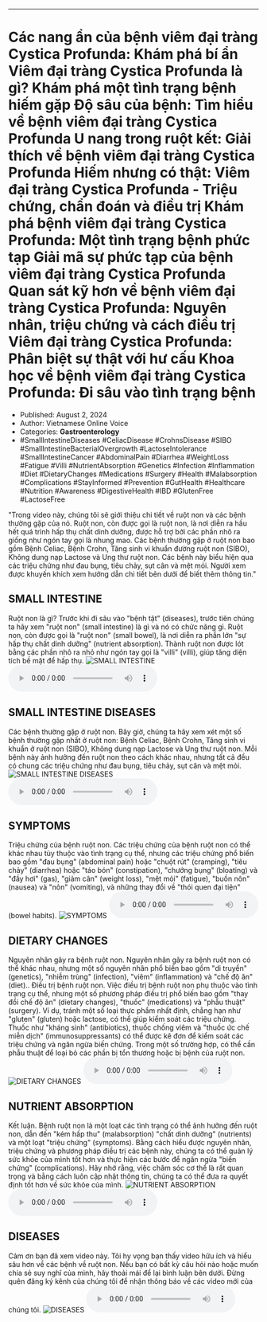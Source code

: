 
---

# Các nang ẩn của bệnh viêm đại tràng Cystica Profunda: Khám phá bí ẩn Viêm đại tràng Cystica Profunda là gì? Khám phá một tình trạng bệnh hiếm gặp Độ sâu của bệnh: Tìm hiểu về bệnh viêm đại tràng Cystica Profunda U nang trong ruột kết: Giải thích về bệnh viêm đại tràng Cystica Profunda Hiếm nhưng có thật: Viêm đại tràng Cystica Profunda - Triệu chứng, chẩn đoán và điều trị Khám phá bệnh viêm đại tràng Cystica Profunda: Một tình trạng bệnh phức tạp Giải mã sự phức tạp của bệnh viêm đại tràng Cystica Profunda Quan sát kỹ hơn về bệnh viêm đại tràng Cystica Profunda: Nguyên nhân, triệu chứng và cách điều trị Viêm đại tràng Cystica Profunda: Phân biệt sự thật với hư cấu Khoa học về bệnh viêm đại tràng Cystica Profunda: Đi sâu vào tình trạng bệnh

- Published: August 2, 2024
- Author: Vietnamese Online Voice
- Categories: **Gastroenterology**
- #SmallIntestineDiseases #CeliacDisease #CrohnsDisease #SIBO #SmallIntestineBacterialOvergrowth #LactoseIntolerance #SmallIntestineCancer #AbdominalPain #Diarrhea #WeightLoss #Fatigue #Villi #NutrientAbsorption #Genetics #Infection #Inflammation #Diet #DietaryChanges #Medications #Surgery #Health #Malabsorption #Complications #StayInformed #Prevention #GutHealth #Healthcare #Nutrition #Awareness #DigestiveHealth #IBD #GlutenFree #LactoseFree

"Trong video này, chúng tôi sẽ giới thiệu chi tiết về ruột non và các bệnh thường gặp của nó. Ruột non, còn được gọi là ruột non, là nơi diễn ra hầu hết quá trình hấp thụ chất dinh dưỡng, được hỗ trợ bởi các phần nhô ra giống như ngón tay gọi là nhung mao. Các bệnh thường gặp ở ruột non bao gồm Bệnh Celiac, Bệnh Crohn, Tăng sinh vi khuẩn đường ruột non (SIBO), Không dung nạp Lactose và Ung thư ruột non. Các bệnh này biểu hiện qua các triệu chứng như đau bụng, tiêu chảy, sụt cân và mệt mỏi. Người xem được khuyến khích xem hướng dẫn chi tiết bên dưới để biết thêm thông tin."


## SMALL INTESTINE

Ruột non là gì? Trước khi đi sâu vào "bệnh tật" (diseases), trước tiên chúng ta hãy xem "ruột non" (small intestine) là gì và nó có chức năng gì. Ruột non, còn được gọi là "ruột non" (small bowel), là nơi diễn ra phần lớn "sự hấp thụ chất dinh dưỡng" (nutrient absorption). Thành ruột non được lót bằng các phần nhô ra nhỏ như ngón tay gọi là "villi" (villi), giúp tăng diện tích bề mặt để hấp thụ.
![SMALL INTESTINE](https://http-archiver-apis-production-80.schnworks.com/storage/images/transitions/2024-08-02/transition--31899774024-Montserrat-Regular-4A148C.jpg)
<audio controls>
    <source src="https://http-archiver-apis-production-80.schnworks.com/storage/storage/audio/file-30845222710.mp3" type="audio/mpeg">
</audio>



## SMALL INTESTINE DISEASES

Các bệnh thường gặp ở ruột non. Bây giờ, chúng ta hãy xem xét một số bệnh thường gặp nhất ở ruột non: Bệnh Celiac, Bệnh Crohn, Tăng sinh vi khuẩn ở ruột non (SIBO), Không dung nạp Lactose và Ung thư ruột non. Mỗi bệnh này ảnh hưởng đến ruột non theo cách khác nhau, nhưng tất cả đều có chung các triệu chứng như đau bụng, tiêu chảy, sụt cân và mệt mỏi.
![SMALL INTESTINE DISEASES](https://http-archiver-apis-production-80.schnworks.com/storage/images/transitions/2024-08-02/transition-4681996230-Montserrat-SemiBold-673AB7.jpg)
<audio controls>
    <source src="https://http-archiver-apis-production-80.schnworks.com/storage/storage/audio/file-2503038467.mp3" type="audio/mpeg">
</audio>



## SYMPTOMS

Triệu chứng của bệnh ruột non. Các triệu chứng của bệnh ruột non có thể khác nhau tùy thuộc vào tình trạng cụ thể, nhưng các triệu chứng phổ biến bao gồm "đau bụng" (abdominal pain) hoặc "chuột rút" (cramping), "tiêu chảy" (diarrhea) hoặc "táo bón" (constipation), "chướng bụng" (bloating) và "đầy hơi" (gas), "giảm cân" (weight loss), "mệt mỏi" (fatigue), "buồn nôn" (nausea) và "nôn" (vomiting), và những thay đổi về "thói quen đại tiện" (bowel habits).
![SYMPTOMS](https://http-archiver-apis-production-80.schnworks.com/storage/images/transitions/2024-08-02/transition-2493610016-Montserrat-ExtraBold-512DA8.jpg)
<audio controls>
    <source src="https://http-archiver-apis-production-80.schnworks.com/storage/storage/audio/file-14331257947.mp3" type="audio/mpeg">
</audio>



## DIETARY CHANGES

Nguyên nhân gây ra bệnh ruột non. Nguyên nhân gây ra bệnh ruột non có thể khác nhau, nhưng một số nguyên nhân phổ biến bao gồm "di truyền" (genetics), "nhiễm trùng" (infection), "viêm" (inflammation) và "chế độ ăn" (diet).. Điều trị bệnh ruột non. Việc điều trị bệnh ruột non phụ thuộc vào tình trạng cụ thể, nhưng một số phương pháp điều trị phổ biến bao gồm "thay đổi chế độ ăn" (dietary changes), "thuốc" (medications) và "phẫu thuật" (surgery). Ví dụ, tránh một số loại thực phẩm nhất định, chẳng hạn như "gluten" (gluten) hoặc lactose, có thể giúp kiểm soát các triệu chứng. Thuốc như "kháng sinh" (antibiotics), thuốc chống viêm và "thuốc ức chế miễn dịch" (immunosuppressants) có thể được kê đơn để kiểm soát các triệu chứng và ngăn ngừa biến chứng. Trong một số trường hợp, có thể cần phẫu thuật để loại bỏ các phần bị tổn thương hoặc bị bệnh của ruột non.
![DIETARY CHANGES](https://http-archiver-apis-production-80.schnworks.com/storage/images/transitions/2024-08-02/transition--10181293209-Montserrat-Regular-283593.jpg)
<audio controls>
    <source src="https://http-archiver-apis-production-80.schnworks.com/storage/storage/audio/file-60677897320.mp3" type="audio/mpeg">
</audio>



## NUTRIENT ABSORPTION

Kết luận. Bệnh ruột non là một loạt các tình trạng có thể ảnh hưởng đến ruột non, dẫn đến "kém hấp thu" (malabsorption) "chất dinh dưỡng" (nutrients) và một loạt "triệu chứng" (symptoms). Bằng cách hiểu được nguyên nhân, triệu chứng và phương pháp điều trị các bệnh này, chúng ta có thể quản lý sức khỏe của mình tốt hơn và thực hiện các bước để ngăn ngừa "biến chứng" (complications). Hãy nhớ rằng, việc chăm sóc cơ thể là rất quan trọng và bằng cách luôn cập nhật thông tin, chúng ta có thể đưa ra quyết định tốt hơn về sức khỏe của mình.
![NUTRIENT ABSORPTION](https://http-archiver-apis-production-80.schnworks.com/storage/images/transitions/2024-08-02/transition-39278309892-Montserrat-Bold-880E4F.jpg)
<audio controls>
    <source src="https://http-archiver-apis-production-80.schnworks.com/storage/storage/audio/file-21596406350.mp3" type="audio/mpeg">
</audio>



## DISEASES

Cảm ơn bạn đã xem video này. Tôi hy vọng bạn thấy video hữu ích và hiểu sâu hơn về các bệnh về ruột non. Nếu bạn có bất kỳ câu hỏi nào hoặc muốn chia sẻ suy nghĩ của mình, hãy thoải mái để lại bình luận bên dưới. Đừng quên đăng ký kênh của chúng tôi để nhận thông báo về các video mới của chúng tôi.
![DISEASES](https://http-archiver-apis-production-80.schnworks.com/storage/images/transitions/2024-08-02/transition-19581326338-Montserrat-Thin-283593.jpg)
<audio controls>
    <source src="https://http-archiver-apis-production-80.schnworks.com/storage/storage/audio/file-754200642.mp3" type="audio/mpeg">
</audio>


